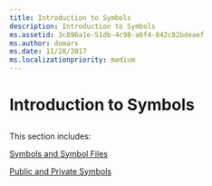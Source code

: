 ```yaml
---
title: Introduction to Symbols
description: Introduction to Symbols
ms.assetid: 3c896a1e-51db-4c98-a6f4-842c82bdeaef
ms.author: domars
ms.date: 11/28/2017
ms.localizationpriority: medium
---
```


# Introduction to Symbols


## <span id="ddk_debugging_user_mode_processes_without_symbols_dbg"></span><span id="DDK_DEBUGGING_USER_MODE_PROCESSES_WITHOUT_SYMBOLS_DBG"></span>


This section includes:

[Symbols and Symbol Files](symbols-and-symbol-files.md)

[Public and Private Symbols](public-and-private-symbols.md)

 

 





